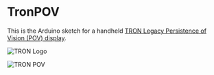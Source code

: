# TronPOV

This is the Arduino sketch for a handheld [TRON Legacy Persistence of Vision (POV) display](http://www.tomtilley.net/projects/tron-pov/).

![TRON Logo](http://www.tomtilley.net/projects/tron-pov/images/tron-pov_t.jpg)

![TRON POV](http://www.tomtilley.net/projects/tron-pov/images/box_t.jpg)

